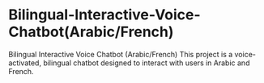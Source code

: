 # Bilingual-Interactive-Voice-Chatbot(Arabic/French)
 Bilingual Interactive Voice Chatbot (Arabic/French)  This project is a voice-activated, bilingual chatbot designed to interact with users in Arabic and French. 
